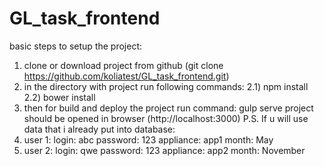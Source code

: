 # GL_task_frontend
basic steps to setup the project:
1) clone or download project from github (git clone https://github.com/koliatest/GL_task_frontend.git)
2) in the directory with project run following commands:
  2.1) npm install
  2.2) bower install
3) then for build and deploy the project run command: gulp serve 
   project should be opened in browser (http://localhost:3000)
P.S. If u will use data that i already put into database:
  1) user 1: 
    login: abc
    password: 123
    appliance: app1
    month: May
  2) user 2:
    login: qwe
    password: 123
    appliance: app2
    month: November
